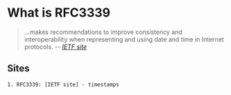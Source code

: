 # What is RFC3339

> ...makes recommendations to improve consistency
> and interoperability when representing and using date and time in
> Internet protocols.
> -- *[IETF site](https://datatracker.ietf.org/doc/html/rfc3339)*

## Sites

    1. RFC3339: [IETF site] - timestamps

[IETF site]: https://datatracker.ietf.org/doc/html/rfc3339